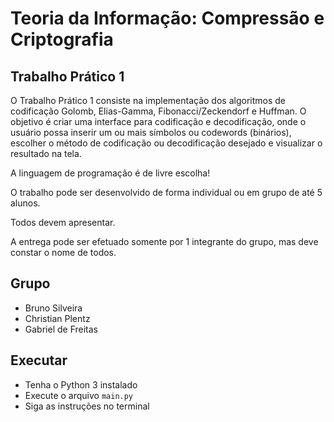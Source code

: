 # Teoria da Informação: Compressão e Criptografia

## Trabalho Prático 1

O Trabalho Prático 1 consiste na implementação dos algoritmos de codificação Golomb, Elias-Gamma, Fibonacci/Zeckendorf e Huffman. O objetivo é criar uma interface para codificação e decodificação, onde o usuário possa inserir um ou mais símbolos ou codewords (binários), escolher o método de codificação ou decodificação desejado e visualizar o resultado na tela.

A linguagem de programação é de livre escolha!

O trabalho pode ser desenvolvido de forma individual ou em grupo de até 5 alunos.

Todos devem apresentar.

A entrega pode ser efetuado somente por 1 integrante do grupo, mas deve constar o nome de todos.

## Grupo

- Bruno Silveira
- Christian Plentz
- Gabriel de Freitas

## Executar

- Tenha o Python 3 instalado
- Execute o arquivo `main.py`
- Siga as instruções no terminal
